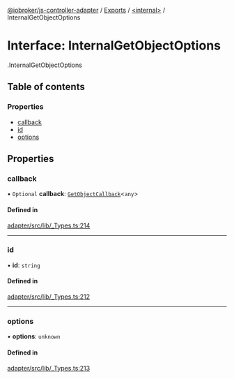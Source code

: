 [@iobroker/js-controller-adapter](../README.md) / [Exports](../modules.md) / [<internal\>](../modules/internal_.md) / InternalGetObjectOptions

# Interface: InternalGetObjectOptions

[<internal>](../modules/internal_.md).InternalGetObjectOptions

## Table of contents

### Properties

- [callback](internal_.InternalGetObjectOptions.md#callback)
- [id](internal_.InternalGetObjectOptions.md#id)
- [options](internal_.InternalGetObjectOptions.md#options)

## Properties

### callback

• `Optional` **callback**: [`GetObjectCallback`](../modules/internal_.md#getobjectcallback)<`any`\>

#### Defined in

[adapter/src/lib/_Types.ts:214](https://github.com/ioBroker/ioBroker.js-controller/blob/97da7a9c/packages/adapter/src/lib/_Types.ts#L214)

___

### id

• **id**: `string`

#### Defined in

[adapter/src/lib/_Types.ts:212](https://github.com/ioBroker/ioBroker.js-controller/blob/97da7a9c/packages/adapter/src/lib/_Types.ts#L212)

___

### options

• **options**: `unknown`

#### Defined in

[adapter/src/lib/_Types.ts:213](https://github.com/ioBroker/ioBroker.js-controller/blob/97da7a9c/packages/adapter/src/lib/_Types.ts#L213)
